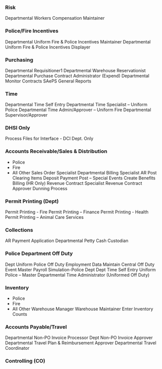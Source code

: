 

### Risk
Departmental Workers Compensation Maintainer

### Police/Fire Incentives
Departmental Uniform Fire & Police Incentives Maintainer
Departmental Uniform Fire & Police Incentives Displayer

### Purchasing
Departmental Requisitioner1
Departmental Warehouse Reservationist
Departmental Purchase Contract Administrator (Expend)
Departmental Monitor Contracts
SAePS General Reports

### Time
Departmental Time Self Entry
Departmental Time Specialist – Uniform Police
Departmental Time Admin/Approver – Uniform Fire
Departmental Supervisor/Approver

### DHSI Only
Process Files for Interface - DCI Dept. Only

### Accounts Receivable/Sales & Distribution
 - Police
 - Fire
 - All Other
Sales Order Specialist
Departmental Billing Specialist 
AR Post Clearing Items 
Deposit Payment Post – Special Events
Create Benefits Billing (HR Only)
Revenue Contract Specialist
Revenue Contract Approver
Dunning Process

### Permit Printing (Dept)
Permit Printing - Fire
Permit Printing – Finance
Permit Printing - Health
Permit Printing – Animal Care Services

### Collections
AR Payment Application
Departmental Petty Cash Custodian

### Police Department Off Duty
Dept Uniform Police Off Duty Employment Data Maintain
Central Off Duty Event Master
Payroll Simulation-Police Dept
Dept Time Self Entry Uniform Police – Master
Departmental Time Administrator (Uniformed Off Duty)

### Inventory
 - Police
 - Fire
 - All Other
Warehouse Manager
Warehouse Maintainer
Enter Inventory Counts

### Accounts Payable/Travel
Departmental Non-PO Invoice Processor
Dept Non-PO Invoice Approver
Departmental Travel Plan & Reimbursement Approver
Departmental Travel Coordinator

### Controlling (CO)










